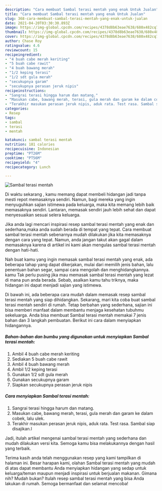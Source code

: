 ```yaml
---
description: "Cara membuat Sambal terasi mentah yang enak Untuk Jualan"
title: "Cara membuat Sambal terasi mentah yang enak Untuk Jualan"
slug: 368-cara-membuat-sambal-terasi-mentah-yang-enak-untuk-jualan
date: 2021-04-20T03:30:30.893Z
image: https://img-global.cpcdn.com/recipes/4378d8b63eae7638/680x482cq70/sambal-terasi-mentah-foto-resep-utama.jpg
thumbnail: https://img-global.cpcdn.com/recipes/4378d8b63eae7638/680x482cq70/sambal-terasi-mentah-foto-resep-utama.jpg
cover: https://img-global.cpcdn.com/recipes/4378d8b63eae7638/680x482cq70/sambal-terasi-mentah-foto-resep-utama.jpg
author: Chase Roy
ratingvalue: 4.6
reviewcount: 15
recipeingredient:
- "4 buah cabe merah keriting"
- "5 buah cabe rawit"
- "4 buah bawang merah"
- "1/2 keping terasi"
- "1/2 sdt gula merah"
- "secukupnya garam"
- "secukupnya perasan jeruk nipis"
recipeinstructions:
- "Sangrai terasi hingga harum dan matang."
- "Masukan cabe, bawang merah, terasi, gula merah dan garam ke dalam cobek, lalu ulek."
- "Terakhir masukan perasan jeruk nipis, aduk rata. Test rasa. Sambal siap disajikan.l"
categories:
- Resep
tags:
- sambal
- terasi
- mentah

katakunci: sambal terasi mentah 
nutrition: 181 calories
recipecuisine: Indonesian
preptime: "PT26M"
cooktime: "PT56M"
recipeyield: "4"
recipecategory: Lunch

---
```



![Sambal terasi mentah](https://img-global.cpcdn.com/recipes/4378d8b63eae7638/680x482cq70/sambal-terasi-mentah-foto-resep-utama.jpg)

Di waktu  sekarang , kamu memang dapat membeli hidangan jadi tanpa mesti repot memasaknya sendiri. Namun, bagi mereka yang ingin menyuguhkan sajian istimewa pada keluarga, maka kita memang lebih baik memasaknya sendiri. Lantaran, memasak sendiri jauh lebih sehat dan dapat menyesuaikan sesuai selera keluarga.

Jika anda lagi mencari inspirasi resep sambal terasi mentah yang enak dan sederhana,maka anda sudah berada di tempat yang tepat. Cara membuat sambal terasi mentah  sebenarnya mudah dilakukan jika kita memasaknya dengan cara yang tepat. Namun, anda jangan takut akan gagal dalam memasaknya 
karena di artikel ini kami akan mengulas sambal terasi mentah dengan hati-hati.  



Nah buat kamu yang ingin memasak sambal terasi mentah yang enak, ada beberapa tahap yang dapat dikerjakan, mulai dari memilih jenis bahan, lalu penentuan bahan segar, sampai cara mengolah dan menghidangkannya. kamu Tak perlu pusing jika mau memasak sambal terasi mentah yang lezat di mana pun anda berada. Sebab, asalkan kamu  tahu triknya, maka hidangan ini dapat menjadi sajian yang istimewa.

Di bawah ini, ada beberapa cara mudah dalam memasak resep sambal terasi mentah yang siap dihidangkan. Sekarang, mari kita coba buat sambal terasi mentah sendiri di rumah. Tetap berbahan yang sederhana, sajian ini bisa memberi manfaat dalam membantu menjaga kesehatan tubuhmu sekeluarga. Anda bisa membuat Sambal terasi mentah memakai 7 jenis bahan dan 3 langkah pembuatan. Berikut ini cara dalam menyiapkan hidangannya.

<!--inarticleads1-->

##### Bahan-bahan dan bumbu yang digunakan untuk menyiapkan Sambal terasi mentah:

1. Ambil 4 buah cabe merah keriting
1. Sediakan 5 buah cabe rawit
1. Ambil 4 buah bawang merah
1. Ambil 1/2 keping terasi
1. Gunakan 1/2 sdt gula merah
1. Gunakan secukupnya garam
1. Siapkan secukupnya perasan jeruk nipis




<!--inarticleads2-->

##### Cara menyiapkan Sambal terasi mentah:

1. Sangrai terasi hingga harum dan matang.
1. Masukan cabe, bawang merah, terasi, gula merah dan garam ke dalam cobek, lalu ulek.
1. Terakhir masukan perasan jeruk nipis, aduk rata. Test rasa. Sambal siap disajikan.l




Jadi, itulah artikel mengenai  sambal terasi mentah  yang sederhana dan mudah dilakukan versi kita. Semoga kamu bisa melakukannya dengan hasil yang terbaik. 

Terima kasih anda telah menggunakan resep yang kami tampilkan di halaman ini. Besar harapan kami, olahan  Sambal terasi mentah yang mudah di atas dapat membantu Anda menyiapkan hidangan yang sedap untuk keluarga/teman maupun menjadi inspirasi untuk berjualan makanan. Gimana nih? Mudah bukan? Itulah resep sambal terasi mentah yang bisa Anda lakukan di rumah. Semoga bermanfaat dan selamat mencoba!

